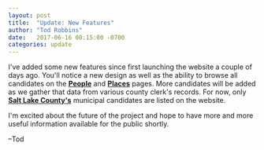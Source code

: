 ```yaml
---
layout: post
title:  "Update: New Features"
author: "Tod Robbins"
date:   2017-06-16 00:15:00 -0700
categories: update
---
```

I've added some new features since first launching the website a couple of days ago. You'll notice a new design as well as the ability to browse all candidates on the <strong>[People](../../../../../people/)</strong> and <strong>[Places](../../../../../places/)</strong> pages. More candidates will be added as we gather that data from various county clerk's records. For now, only <strong>[Salt Lake County's](../../../../../places/salt-lake/)</strong> municipal candidates are listed on the website.

I'm excited about the future of the project and hope to have more and more useful information available for the public shortly.

–Tod
